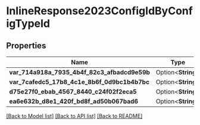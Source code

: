 # InlineResponse2023ConfigIdByConfigTypeId

## Properties

Name | Type | Description | Notes
------------ | ------------- | ------------- | -------------
**var_714a918a_7935_4b4f_82c3_afbadcd9e59b** | Option<**String**> |  | [optional]
**var_7cafedc5_17b8_4c1e_8b6f_0d9bc1b4b7bc** | Option<**String**> |  | [optional]
**d75e27f0_ebab_4567_8440_c24f02f2eca5** | Option<**String**> |  | [optional]
**ea6e632b_d8e1_420f_bd8f_ad50b067bad6** | Option<**String**> |  | [optional]

[[Back to Model list]](../README.md#documentation-for-models) [[Back to API list]](../README.md#documentation-for-api-endpoints) [[Back to README]](../README.md)


